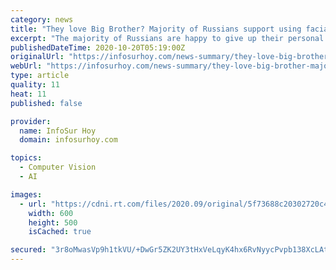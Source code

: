 ```yaml
---
category: news
title: "They love Big Brother? Majority of Russians support using facial recognition cameras to identify those in contact with Covid-19"
excerpt: "The majority of Russians are happy to give up their personal data to combat Coronavirus, with over three-quarters supporting the use of facial recognition"
publishedDateTime: 2020-10-20T05:19:00Z
originalUrl: "https://infosurhoy.com/news-summary/they-love-big-brother-majority-of-russians-support-using-facial-recognition-cameras-to-identify-those-in-contact-with-covid-19/"
webUrl: "https://infosurhoy.com/news-summary/they-love-big-brother-majority-of-russians-support-using-facial-recognition-cameras-to-identify-those-in-contact-with-covid-19/"
type: article
quality: 11
heat: 11
published: false

provider:
  name: InfoSur Hoy
  domain: infosurhoy.com

topics:
  - Computer Vision
  - AI

images:
  - url: "https://cdni.rt.com/files/2020.09/original/5f73688c20302720c466b5f3.jpg"
    width: 600
    height: 500
    isCached: true

secured: "3r8oMwasVp9h1tkVU/+DwGr5ZK2UY3tHxVeLqyK4hx6RvNyycPvpb138XcLAtoi9gEhy9gAcytCd9MckTO0V4bc3bXIyHoG1yI/d4hnBpdHoZHnnFwiclhya75Nr/lISvNPNiqFO7JWXK3ejdqn0saHCRhEfrlHcM+aQZJKVN0TU+ARTCGB+lrBKXsvdGjF62IUNfwkqCjVIP/SfechWtLrtrT8Zah0Z/EYMykSPcdojchOxuZ+H67a+6cR9DDuDc9P+g5kWu28xN3I2DXRuiELlcVw92NCNkYsPaNQYK1Ur1T6GSrjT5Q1Qnv+6rk6BGCeqowteOuy2+ddKI3slh5iZDW+DNDmfjgXGzLBC6Js=;tQFTtRmzhlke6YKbbs/htQ=="
---
```


